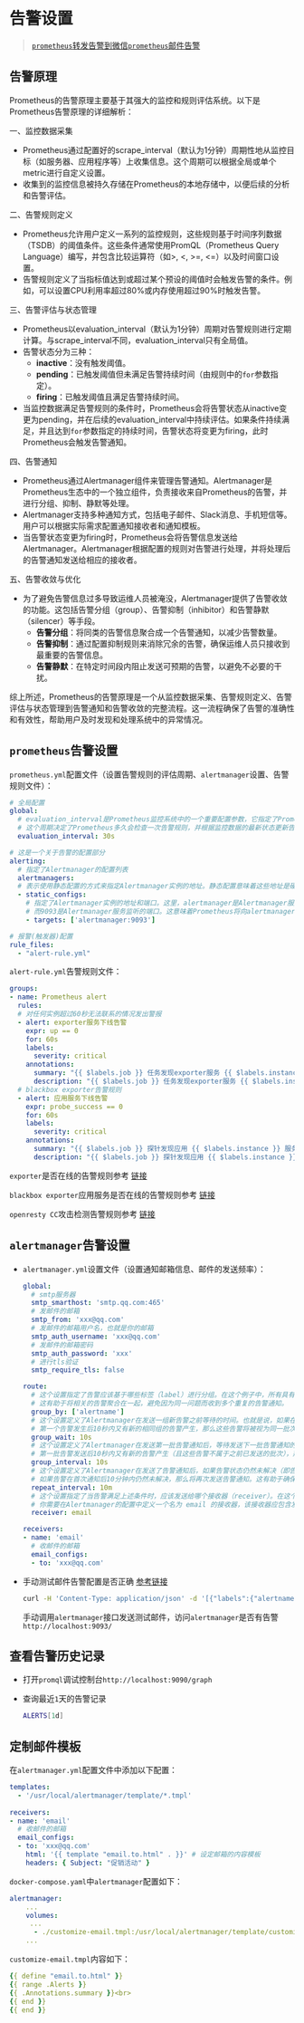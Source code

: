 # 告警设置

>[`prometheus`转发告警到微信`prometheus`邮件告警](https://blog.51cto.com/u_16099168/10182578)

## 告警原理

Prometheus的告警原理主要基于其强大的监控和规则评估系统。以下是Prometheus告警原理的详细解析：

一、监控数据采集

- Prometheus通过配置好的scrape_interval（默认为1分钟）周期性地从监控目标（如服务器、应用程序等）上收集信息。这个周期可以根据全局或单个metric进行自定义设置。
- 收集到的监控信息被持久存储在Prometheus的本地存储中，以便后续的分析和告警评估。

二、告警规则定义

- Prometheus允许用户定义一系列的监控规则，这些规则基于时间序列数据（TSDB）的阈值条件。这些条件通常使用PromQL（Prometheus Query Language）编写，并包含比较运算符（如>, <, >=, <=）以及时间窗口设置。
- 告警规则定义了当指标值达到或超过某个预设的阈值时会触发告警的条件。例如，可以设置CPU利用率超过80%或内存使用超过90%时触发告警。

三、告警评估与状态管理

- Prometheus以evaluation_interval（默认为1分钟）周期对告警规则进行定期计算。与scrape_interval不同，evaluation_interval只有全局值。
- 告警状态分为三种：
  - **inactive**：没有触发阈值。
  - **pending**：已触发阈值但未满足告警持续时间（由规则中的`for`参数指定）。
  - **firing**：已触发阈值且满足告警持续时间。
- 当监控数据满足告警规则的条件时，Prometheus会将告警状态从inactive变更为pending，并在后续的evaluation_interval中持续评估。如果条件持续满足，并且达到`for`参数指定的持续时间，告警状态将变更为firing，此时Prometheus会触发告警通知。

四、告警通知

- Prometheus通过Alertmanager组件来管理告警通知。Alertmanager是Prometheus生态中的一个独立组件，负责接收来自Prometheus的告警，并进行分组、抑制、静默等处理。
- Alertmanager支持多种通知方式，包括电子邮件、Slack消息、手机短信等。用户可以根据实际需求配置通知接收者和通知模板。
- 当告警状态变更为firing时，Prometheus会将告警信息发送给Alertmanager。Alertmanager根据配置的规则对告警进行处理，并将处理后的告警通知发送给相应的接收者。

五、告警收敛与优化

- 为了避免告警信息过多导致运维人员被淹没，Alertmanager提供了告警收敛的功能。这包括告警分组（group）、告警抑制（inhibitor）和告警静默（silencer）等手段。
  - **告警分组**：将同类的告警信息聚合成一个告警通知，以减少告警数量。
  - **告警抑制**：通过配置抑制规则来消除冗余的告警，确保运维人员只接收到最重要的告警信息。
  - **告警静默**：在特定时间段内阻止发送可预期的告警，以避免不必要的干扰。

综上所述，Prometheus的告警原理是一个从监控数据采集、告警规则定义、告警评估与状态管理到告警通知和告警收敛的完整流程。这一流程确保了告警的准确性和有效性，帮助用户及时发现和处理系统中的异常情况。

## `prometheus`告警设置

`prometheus.yml`配置文件（设置告警规则的评估周期、`alertmanager`设置、告警规则文件）：

```yml
# 全局配置
global:
  # evaluation_interval是Prometheus监控系统中的一个重要配置参数，它指定了Prometheus评估告警规则的周期。
  # 这个周期决定了Prometheus多久会检查一次告警规则，并根据监控数据的最新状态更新告警状态
  evaluation_interval: 30s

# 这是一个关于告警的配置部分
alerting:
  # 指定了Alertmanager的配置列表
  alertmanagers:
  # 表示使用静态配置的方式来指定Alertmanager实例的地址。静态配置意味着这些地址是硬编码在配置文件中的，不会动态改变
  - static_configs:
    # 指定了Alertmanager实例的地址和端口。这里，alertmanager是Alertmanager服务的主机名（或IP地址），
    # 而9093是Alertmanager服务监听的端口。这意味着Prometheus将向alertmanager:9093发送告警信息
    - targets: ['alertmanager:9093']

# 报警(触发器)配置
rule_files:
  - "alert-rule.yml"
```

`alert-rule.yml`告警规则文件：

```yml
groups:
- name: Prometheus alert
  rules:
  # 对任何实例超过60秒无法联系的情况发出警报
  - alert: exporter服务下线告警
    expr: up == 0
    for: 60s
    labels:
      severity: critical
    annotations:
      summary: "{{ $labels.job }} 任务发现exporter服务 {{ $labels.instance }} 下线异常"
      description: "{{ $labels.job }} 任务发现exporter服务 {{ $labels.instance }} 下线异常"
  # blackbox exporter告警规则
  - alert: 应用服务下线告警
    expr: probe_success == 0
    for: 60s
    labels:
      severity: critical
    annotations:
      summary: "{{ $labels.job }} 探针发现应用 {{ $labels.instance }} 服务已经下线"
      description: "{{ $labels.job }} 探针发现应用 {{ $labels.instance }} 服务已经下线"
```

`exporter`是否在线的告警规则参考 [链接](https://gitee.com/dexterleslie/demonstration/blob/master/demo-prometheus-grafana-alertmanager/demo-docker-compose-prometheus-grafana-alertmanager/alert-rule.yml)

`blackbox exporter`应用服务是否在线的告警规则参考 [链接](https://gitee.com/dexterleslie/demonstration/blob/master/demo-prometheus-grafana-alertmanager/demo-blackbox-exporter/alert-rule.yml)

`openresty CC`攻击检测告警规则参考 [链接](https://gitee.com/dexterleslie/demonstration/blob/master/openresty/demo-prometheus/alert-rule.yml)



## `alertmanager`告警设置

- `alertmanager.yml`设置文件（设置通知邮箱信息、邮件的发送频率）：

  ```yaml
  global:
    # smtp服务器
    smtp_smarthost: 'smtp.qq.com:465'
    # 发邮件的邮箱
    smtp_from: 'xxx@qq.com'
    # 发邮件的邮箱用户名，也就是你的邮箱　　　　　
    smtp_auth_username: 'xxx@qq.com'
    # 发邮件的邮箱密码
    smtp_auth_password: 'xxx'
    # 进行tls验证
    smtp_require_tls: false
  
  route:
    # 这个设置指定了告警应该基于哪些标签（label）进行分组。在这个例子中，所有具有相同 alertname 标签值的告警将被归为一组。
    # 这有助于将相关的告警聚合在一起，避免因为同一问题而收到多个重复的告警通知。
    group_by: ['alertname']
    # 这个设置定义了Alertmanager在发送一组新告警之前等待的时间。也就是说，如果在一个告警组（由 group_by 指定的标签决定）中，
    # 第一个告警发生后10秒内又有新的相同组的告警产生，那么这些告警将被视为同一批次的告警，并一起发送通知。这有助于减少因为短时间内多个相似告警而导致的通知泛滥。
    group_wait: 10s
    # 这个设置定义了Alertmanager在发送第一批告警通知后，等待发送下一批告警通知的时间间隔。如果在一个告警组中，
    # 第一批告警发送后10秒内又有新的告警产生（且这些告警不属于之前已发送的批次），那么这些新的告警将等待这个间隔后再发送通知。这有助于控制告警通知的频率，避免用户被过多的告警通知淹没。
    group_interval: 10s
    # 这个设置定义了Alertmanager在发送了告警通知后，如果告警状态仍然未解决（即告警仍然是激活状态），则再次发送相同告警通知的时间间隔。在这个例子中，
    # 如果告警在首次通知后10分钟内仍然未解决，那么将再次发送告警通知。这有助于确保用户持续关注那些长时间未解决的告警。
    repeat_interval: 10m
    # 这个设置指定了当告警满足上述条件时，应该发送给哪个接收器（receiver）。在这个例子中，告警将通过电子邮件（email）发送。
    # 你需要在Alertmanager的配置中定义一个名为 email 的接收器，该接收器应包含发送电子邮件所需的所有配置信息，如SMTP服务器地址、发件人邮箱等。
    receiver: email
  
  receivers:
  - name: 'email'
    # 收邮件的邮箱
    email_configs:
    - to: 'xxx@qq.com'
  ```

  

- 手动测试邮件告警配置是否正确 [参考链接](https://fabianlee.org/2022/07/03/prometheus-sending-a-test-alert-through-alertmanager/)

  ```bash
  curl -H 'Content-Type: application/json' -d '[{"labels":{"alertname":"myalert"}}]' http://localhost:9093/api/v1/alerts
  ```

  手动调用`alertmanager`接口发送测试邮件，访问`alertmanager`是否有告警`http://localhost:9093/`



## 查看告警历史记录

- 打开`promql`调试控制台`http://localhost:9090/graph`

- 查询最近`1`天的告警记录

  ```bash
  ALERTS[1d]
  ```




## 定制邮件模板

在`alertmanager.yml`配置文件中添加以下配置：

```yaml
templates:
  - '/usr/local/alertmanager/template/*.tmpl'
  
receivers:
- name: 'email'
  # 收邮件的邮箱
  email_configs:
  - to: 'xxx@qq.com'
    html: '{{ template "email.to.html" . }}' # 设定邮箱的内容模板
    headers: { Subject: "促销活动" }
```

`docker-compose.yaml`中`alertmanager`配置如下：

```yaml
alertmanager:
    ...
    volumes:
     ...
      - ./customize-email.tmpl:/usr/local/alertmanager/template/customize-email.tmpl
    ...
```

`customize-email.tmpl`内容如下：

```yaml
{{ define "email.to.html" }}
{{ range .Alerts }}
{{ .Annotations.summary }}<br>
{{ end }}
{{ end }}

```


